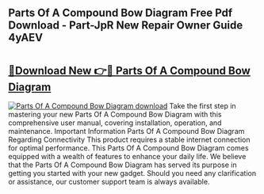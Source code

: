 ## Parts Of A Compound Bow Diagram Free Pdf Download - Part-JpR New Repair Owner Guide 4yAEV

# <h2><a href="http://dfoozml.blite.top/?on=Parts+Of+A+Compound+Bow+Diagram">🔗Download New 👉🔴 Parts Of A Compound Bow Diagram</a></h2>

[![Parts Of A Compound Bow Diagram download](https://i.imgur.com/lujVjoI.png)](http://dfoozml.blite.top/?on=Parts+Of+A+Compound+Bow+Diagram)
Take the first step in mastering your new Parts Of A Compound Bow Diagram with this comprehensive user manual, covering installation, operation, and maintenance. Important Information Parts Of A Compound Bow Diagram Regarding Connectivity This product requires a stable internet connection for optimal performance. This Parts Of A Compound Bow Diagram comes equipped with a wealth of features to enhance your daily life. We believe that the Parts Of A Compound Bow Diagram has served its purpose in getting you started with your new gadget. Should you need any clarification or assistance, our customer support team is always available.
